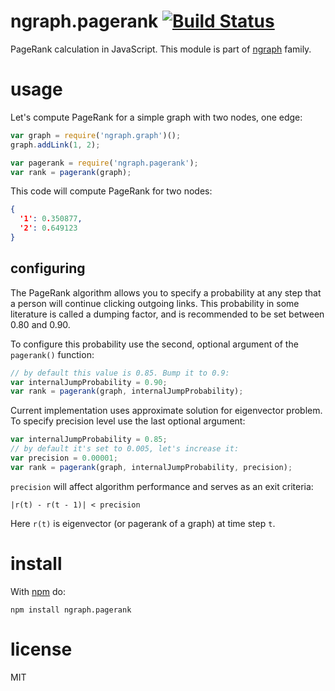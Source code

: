 # ngraph.pagerank [![Build Status](https://travis-ci.org/anvaka/ngraph.pagerank.svg)](https://travis-ci.org/anvaka/ngraph.pagerank)

PageRank calculation in JavaScript. This module is part of [ngraph](https://github.com/anvaka/ngraph)
family.

# usage

Let's compute PageRank for a simple graph with two nodes, one edge:

``` javascript
var graph = require('ngraph.graph')();
graph.addLink(1, 2);

var pagerank = require('ngraph.pagerank');
var rank = pagerank(graph);
```

This code will compute PageRank for two nodes:

``` json
{
  '1': 0.350877,
  '2': 0.649123
}
```

## configuring

The PageRank algorithm allows you to specify a probability at any step that a
person will continue clicking outgoing links. This probability in some literature
is called a dumping factor, and is recommended to be set between 0.80 and 0.90.

To configure this probability use the second, optional argument of the `pagerank()`
function:

``` javascript
// by default this value is 0.85. Bump it to 0.9:
var internalJumpProbability = 0.90;
var rank = pagerank(graph, internalJumpProbability);
```

Current implementation uses approximate solution for eigenvector problem. To
specify precision level use the last optional argument:

``` javascript
var internalJumpProbability = 0.85;
// by default it's set to 0.005, let's increase it:
var precision = 0.00001;
var rank = pagerank(graph, internalJumpProbability, precision);
```

`precision` will affect algorithm performance and serves as an exit criteria:

```
|r(t) - r(t - 1)| < precision
```

Here `r(t)` is eigenvector (or pagerank of a graph) at time step `t`.

# install

With [npm](https://npmjs.org) do:

```
npm install ngraph.pagerank
```

# license

MIT
